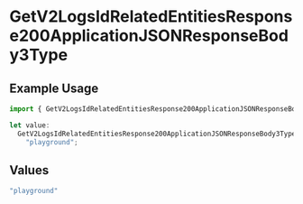 # GetV2LogsIdRelatedEntitiesResponse200ApplicationJSONResponseBody3Type

## Example Usage

```typescript
import { GetV2LogsIdRelatedEntitiesResponse200ApplicationJSONResponseBody3Type } from "orq-poc-typescript-multi-env-version/models/operations";

let value:
  GetV2LogsIdRelatedEntitiesResponse200ApplicationJSONResponseBody3Type =
    "playground";
```

## Values

```typescript
"playground"
```